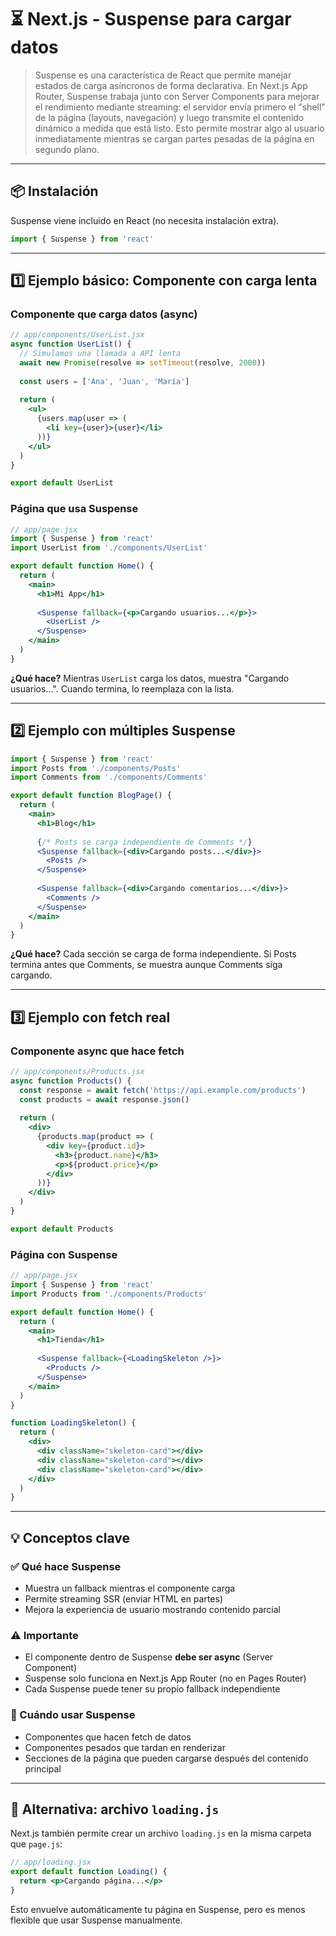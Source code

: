 # ⏳ Next.js - Suspense para cargar datos

> Suspense es una característica de React que permite manejar estados de carga asíncronos de forma declarativa. En Next.js App Router, Suspense trabaja junto con Server Components para mejorar el rendimiento mediante streaming: el servidor envía primero el "shell" de la página (layouts, navegación) y luego transmite el contenido dinámico a medida que está listo. Esto permite mostrar algo al usuario inmediatamente mientras se cargan partes pesadas de la página en segundo plano.

---

## 📦 Instalación

Suspense viene incluido en React (no necesita instalación extra).

```jsx
import { Suspense } from 'react'
```

---

## 1️⃣ Ejemplo básico: Componente con carga lenta

### Componente que carga datos (async)

```jsx
// app/components/UserList.jsx
async function UserList() {
  // Simulamos una llamada a API lenta
  await new Promise(resolve => setTimeout(resolve, 2000))
  
  const users = ['Ana', 'Juan', 'María']
  
  return (
    <ul>
      {users.map(user => (
        <li key={user}>{user}</li>
      ))}
    </ul>
  )
}

export default UserList
```

### Página que usa Suspense

```jsx
// app/page.jsx
import { Suspense } from 'react'
import UserList from './components/UserList'

export default function Home() {
  return (
    <main>
      <h1>Mi App</h1>
      
      <Suspense fallback={<p>Cargando usuarios...</p>}>
        <UserList />
      </Suspense>
    </main>
  )
}
```

**¿Qué hace?** Mientras `UserList` carga los datos, muestra "Cargando usuarios...". Cuando termina, lo reemplaza con la lista.

---

## 2️⃣ Ejemplo con múltiples Suspense

```jsx
import { Suspense } from 'react'
import Posts from './components/Posts'
import Comments from './components/Comments'

export default function BlogPage() {
  return (
    <main>
      <h1>Blog</h1>
      
      {/* Posts se carga independiente de Comments */}
      <Suspense fallback={<div>Cargando posts...</div>}>
        <Posts />
      </Suspense>
      
      <Suspense fallback={<div>Cargando comentarios...</div>}>
        <Comments />
      </Suspense>
    </main>
  )
}
```

**¿Qué hace?** Cada sección se carga de forma independiente. Si Posts termina antes que Comments, se muestra aunque Comments siga cargando.

---

## 3️⃣ Ejemplo con fetch real

### Componente async que hace fetch

```jsx
// app/components/Products.jsx
async function Products() {
  const response = await fetch('https://api.example.com/products')
  const products = await response.json()
  
  return (
    <div>
      {products.map(product => (
        <div key={product.id}>
          <h3>{product.name}</h3>
          <p>${product.price}</p>
        </div>
      ))}
    </div>
  )
}

export default Products
```

### Página con Suspense

```jsx
// app/page.jsx
import { Suspense } from 'react'
import Products from './components/Products'

export default function Home() {
  return (
    <main>
      <h1>Tienda</h1>
      
      <Suspense fallback={<LoadingSkeleton />}>
        <Products />
      </Suspense>
    </main>
  )
}

function LoadingSkeleton() {
  return (
    <div>
      <div className="skeleton-card"></div>
      <div className="skeleton-card"></div>
      <div className="skeleton-card"></div>
    </div>
  )
}
```

---

## 💡 Conceptos clave

### ✅ Qué hace Suspense

- Muestra un fallback mientras el componente carga
- Permite streaming SSR (enviar HTML en partes)
- Mejora la experiencia de usuario mostrando contenido parcial

### ⚠️ Importante

- El componente dentro de Suspense **debe ser async** (Server Component)
- Suspense solo funciona en Next.js App Router (no en Pages Router)
- Cada Suspense puede tener su propio fallback independiente

### 🎯 Cuándo usar Suspense

- Componentes que hacen fetch de datos
- Componentes pesados que tardan en renderizar
- Secciones de la página que pueden cargarse después del contenido principal

---

## 🔄 Alternativa: archivo `loading.js`

Next.js también permite crear un archivo `loading.js` en la misma carpeta que `page.js`:

```jsx
// app/loading.jsx
export default function Loading() {
  return <p>Cargando página...</p>
}
```

Esto envuelve automáticamente tu página en Suspense, pero es menos flexible que usar Suspense manualmente.
